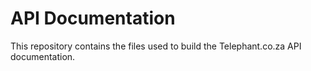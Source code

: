 # API Documentation

This repository contains the files used to build the Telephant.co.za API documentation.
